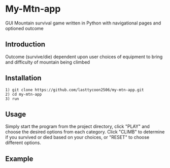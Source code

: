 # My-Mtn-app

GUI Mountain survival game written in Python with navigational pages and optioned outcome

## Introduction

Outcome (survive/die) dependent upon user choices of equipment to bring and difficulty of mountain being climbed

## Installation

```
1) git clone https://github.com/lasttycoon2506/my-mtn-app.git
2) cd my-mtn-app
3) run
```


## Usage
Simply start the program from the project directory, click "PLAY" and choose the desired options from each category. Click "CLIMB" to determine if you survived or died based on your choices, or "RESET" to choose different options. 
## Example
